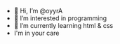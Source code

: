 - 👋 Hi, I’m @oyyrA
- 👀 I’m interested in programming
- 🌱 I’m currently learning html & css
- I'm in your care

<!---
oyyrA/oyyrA is a ✨ special ✨ repository because its `README.md` (this file) appears on your GitHub profile.
You can click the Preview link to take a look at your changes.
--->
